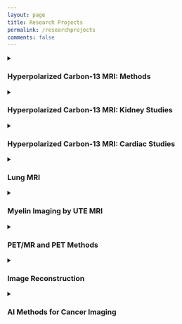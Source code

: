 ```yaml
---
layout: page
title: Research Projects
permalink: /researchprojects
comments: false
---
```


<details>
<summary><h3>Hyperpolarized Carbon-13 MRI: Methods</h3></summary>

Hyperpolarized Carbon-13 MRI is a relatively novel imaging method of collecting in vivo metabolic information in a minimally invasive imaging procedure. Applications for this technique span various anatomical organs, including: cardiac, kidneys, brain, liver, pancreas, and clinical significances, such as: disease and cancer staging, response to therapy and surgical planning. UCSF pioneered this work with the first in vivo human study in 2013 and continues to be a strong leader in the field. Our group currently focuses on kidney and cardiac applications as well as development of acquisition methods and analysis tools to improve speed/SNR of imaging procedures and quantification of results.  

Our group has developed a “push-button” image acquisition methodology for semi-autonomous Hyperpolarized MR scans [1]. The user defines a region of interest (ROI) relative to the image volume, and then initiates the scan at the start of injection. The software is designed to autonomously perform all required calibrations and trigger acquisition: determine experimental timing (bolus tracking), adjust and capture MRI system properties (fine CF, B0, B1 calibration), and initiate rapid metabolic imaging. This system is defined using the [RTHawk Research Platform](https://vista.ai/products/research-rthawk/) from Vista.ai which safely adds a layer of functionality to our clinical scanner. Our rapid metabolic imaging method consists of alternating, metabolite-selective sequences which utilize either spectral-spatial or spectrally selective excitations. Coupled with automated bolus-triggering and calibrations, with our current methodology we are able to consistently maximize SNR and characterize near real-time metabolism.

Experiment Recordings:

* [Annotated Demo](https://youtu.be/ifZV_-7y7sY)
* [Human Brain](https://youtu.be/Oq36Z7ayQ0g)
* [Human Kidney](https://youtu.be/Joc9LABNRbc)

![HP Methods](../assets/images/research_projects/hpmethods.jpeg)

The dynamic metabolite maps acquired after reconstruction provide relative measurements over time. However, in most applications, we are interested in looking at other metrics that may serve as biomarkers. This includes model-free metrics such as the area-under-the-curve (AUC) or AUC ratios (for example, the pyruvate to lactate AUC ratio), as well as time-to-peak (TTP). Additionally, we can use and fit our acquired dynamic signals to a pharmacokinetic model to estimate apparent rate constants such as the pyruvate to lactate rate constant (kPL). Our group has worked on and developed an inputless one-compartment model [2] (can be accessed in the [Hyperpolarized MRI Toolbox](https://github.com/LarsonLab/hyperpolarized-mri-toolbox)).

1. Tang S, Milshteyn E, Reed G, Gordon J, Bok R, Zhu X, Zhu Z, Vigneron DB, Larson PEZ. A regional bolus tracking and real-time B1 calibration method for hyperpolarized 13 C MRI. Magn Reson Med. 2019 Feb;81(2):839-851. doi: 10.1002/mrm.27391. Epub 2018 Sep 18. PMID: 30277268; PMCID: PMC6289616.
2. Larson PEZ, Chen HY, Gordon JW, Korn N, Maidens J, Arcak M, Tang S, Criekinge M, Carvajal L, Mammoli D, Bok R, Aggarwal R, Ferrone M, Slater JB, Nelson SJ, Kurhanewicz J, Vigneron DB. Investigation of analysis methods for hyperpolarized 13C-pyruvate metabolic MRI in prostate cancer patients. NMR Biomed. 2018 Nov;31(11):e3997. doi: 10.1002/nbm.3997. Epub 2018 Sep 19. PMID: 30230646; PMCID: PMC6392436.

</details>

<details>
<summary><h3>Hyperpolarized Carbon-13 MRI: Kidney Studies</h3></summary>

Chronic kidney disease and kidney cancer are two diametrically opposed pathologies but are connected in a number of ways and both pose significant public health challenges. UCSF Medical Center is a top 10 hospital in the nation and the best in Northern California for kidney care and each of its locations treats a large number of patients with kidney disease and kidney cancer. The wide-spread use of computed tomography (CT), ultrasound imaging (US) and magnetic resonance imaging (MRI) has led to an improvement on kidney disease and kidney cancer detection. However, the noninvasive prediction of renal tumor aggressiveness and rejection of kidney allograft remain a challenge with conventional imaging. As a highly energy dependent organ, the kidney requires mitochondrial oxidative phosphorylation and ATP generation for essential renal functions and protection against injury. Altered energy metabolism plays a central role in various kidney diseases and can be detected by hyperpolarized (HP) 13C metabolic MRI. To meet the clinical needs in kidney disease, our group is developing and applying HP 13C pyruvate MRI in patients with renal cell carcinoma (RCC) and patients with transplanted kidneys to identify novel imaging techniques and develop them into practical, useful diagnostic tools under the leadership of Drs. Jane Wang and Peder Larson.

For the research on patients with renal tumors, our group has published a paper in Cancer, an international interdisciplinary journal of the American Cancer Society. The paper describes the first study of a cohort of renal tumor patients with HP 13C MRI technology and correlations to tumor pathology. So far, we showed that HP 13C MRI enabled improved prediction of high-grade RCCs and the potential of incorporating metabolism information from HP 13C MRI to improve the prediction of aggressive renal tumors.

![HP Kidney 1](../assets/images/research_projects/hp_kidney1.png)

For the research on patients with transplanted kidneys, our group has presented our initial experience in applying HP [1-13C]pyruvate MRI to assess energy metabolism in patients with kidney allograft, and this work is ongoing.

![HP Kidney 2](../assets/images/research_projects/hp_kidney2.png)

1. Tang S, Meng M V., Slater JB, et al. Metabolic imaging with hyperpolarized 13C pyruvate magnetic resonance imaging in patients with renal tumors—Initial experience. Cancer. 2021;127(15):2693-2704. doi:10.1002/cncr.33554

</details>

<details>
<summary><h3>Hyperpolarized Carbon-13 MRI: Cardiac Studies</h3></summary>

UCSF is one of six sites conducting hyperpolarized 13C cardiac MRI experiments, comparing healthy volunteers to hypertrophic cardiomyopathy (HCM) patients in collaboration with Dr. Roselle Abraham’s HCM clinic, a designated Center of Excellence. Hyperpolarized 13C offers a distinct advantage over FDG-PET, CEST, and 1H MRS, enabling the assessment of multiple metabolic pathways and the tracking of pyruvate-to-lactate and pyruvate-to-bicarbonate flux in a quick, non-invasive manner. Given that HCM is considered a metabolic disease, insights into various metabolic phenotypes and genotypes provide a foundation for tailored therapies. 

In this ongoing study, HCM patients and healthy volunteers are injected with 1-13C pyruvate and scanned at 3T with a Helmholz “clamshell” transmit coil and an 8-channel “paddle” receive array. The HP 1-13C pyruvate scan uses an autonomous scanning protocol (RTHawk) including metabolite-specific imaging using a spectral-spatial pulse and spiral readout to acquire 2D short-axis images. We perform pharmacokinetic modeling using a unidirectional three-site “inputless” model with one physical compartment to assess the conversion of pyruvate-to-lactate (kPL) and pyruvate-to-bicarbonate (kPB). Subjects undergo fasted and fed studies, with a dose of oral glucose given in between scans to assess metabolic response and glycolysis-glucose oxidation coupling. 

So far, we have demonstrated high quality metabolic imaging across the human heart in both volunteers and HCM patients.  We also showed that, in healthy participants, kPL and kPB increased after oral glucose consumption. Additionally, the correlation of kPB with blood glucose levels was highly significant. This aligns with the fact that a healthy, metabolically flexible heart utilizes fatty acids in the fasting state and transitions to more efficient oxidative phosphorylation when glucose is available. 

![HP Cardiac](../assets/images/research_projects/hpcardiac.png)
Kinetic rate maps in healthy volunteers before and after oral glucose load, overlaid on 1H anatomical images. These measures of LDH and PDH activity are relatively uniform across the LV myocardium in healthy volunteers.

1. Chen, Hsin-Yu, Jeremy W. Gordon, Nicholas Dwork, Brian T. Chung, Andrew Riselli, Sanjay Sivalokanathan, Robert A. Bok, et al. “Probing Human Heart TCA Cycle Metabolism and Response to Glucose Load Using Hyperpolarized [2-13C]Pyruvate MRS.” NMR in Biomedicine (2023): e5074. <https://doi.org/10.1002/nbm.5074>
2. Larson, Peder E. Z., Shuyu Tang, Xiaoxi Liu, Avantika Sinha, Nicholas Dwork, Sanjay Sivalokanathan, Jing Liu, et al. “Regional Quantification of Cardiac Metabolism with Hyperpolarized [1-13C]-Pyruvate CMR Evaluated in an Oral Glucose Challenge.” Journal of Cardiovascular Magnetic Resonance 25, no. 1 (December 14, 2023): 77. <https://doi.org/10.1186/s12968-023-00972-7>

</details>

<details>
<summary><h3>Lung MRI</h3></summary>

MRI of the lungs has the potential to provide a range of anatomical and functional information to characterize the composition, structure, ventilation and perfusion. Use of pulmonary MRI is limited by relatively low signal due to the lower tissue density, artifacts and rapid signal decay rates due to magnetic susceptibility differences between tissue and air in the lungs, and tissue motion.

We are developing new techniques for high-resolution and functional MRI of the lungs. This includes the use of ultrashort echo time (UTE) pulse sequences that can efficiently capture the rapidly decaying signals. We have also pioneered novel data acquisition and reconstruction strategies that can account for motion while efficiently using data to maximize SNR. This includes dynamic 3D navigators [1], iterative motion compensation (iMoCo) reconstruction [2], and Motion-Compensated Low Rank (MoCoLoR) reconstruction [3]. In addition to providing high-resolution structural imaging, these methods can also measure ventilation by measuring changes across the respiratory cycle.

These methods are being translated into clinical studies, with a focus on pediatric imaging where it is desirable to eliminate CT scans and their associated radiation exposure. They are also being used with newly available commercial mid-field (0.5 T) MRI systems, which in the lungs are very promising due to the reduced magnetic susceptibility effects and longer signal decay rates.

![Lung MRI 1](../assets/images/research_projects/lung_mri_1.jpeg)
Illustration of the iterative motion-compensation (iMoCo) reconstruction for UTE Lung MRI data [2], where respiratory motion can be estimated from the data itself. After dividing the data up into different motion states, images of each state are created via a motion-resolved reconstruction and then registered to each other. This is fed into the final reconstruction which can then use data from the entire free-breathing scan, maximizing the SNR efficiency.

![Lung MRI 2](../assets/images/research_projects/lung_mri_2.jpg)
Motion-compensated low-rank (MoCoLoR) reconstructions of UTE Lung MRI data across a range of patient research subjects with various ages, body sizes, and pathologies [3].

1. Jiang, Wenwen, Frank Ong, Kevin M Johnson, Scott K Nagle, Thomas A Hope, Michael Lustig, and Peder E.Z. Larson. “Motion Robust High Resolution 3D Free-Breathing Pulmonary MRI Using Dynamic 3D Image Self-Navigator.” Magnetic Resonance in Medicine, n.d., n/a-n/a. <https://doi.org/10.1002/mrm.26958> 
<https://github.com/PulmonaryMRI/pulmonary-MRI-reconstruction> 
2. Zhu, Xucheng, Marilynn Chan, Michael Lustig, Kevin M. Johnson, and Peder E. Z. Larson. “Iterative Motion-Compensation Reconstruction Ultra-Short TE (iMoCo UTE) for High-Resolution Free-Breathing Pulmonary MRI.” Magnetic Resonance in Medicine 83, no. 4 (2020): 1208–21. <https://doi.org/10.1002/mrm.27998>  
<https://github.com/PulmonaryMRI/imoco_recon> 
3. Tan, Fei, Xucheng Zhu, Marilynn Chan, Matthew A. Zapala, Shreyas S. Vasanawala, Frank Ong, Michael Lustig, and Peder E. Z. Larson. “Motion-Compensated Low-Rank Reconstruction for Simultaneous Structural and Functional UTE Lung MRI.” Magnetic Resonance in Medicine 90, no. 3 (2023): 1101–13. <https://doi.org/10.1002/mrm.29703>  
<https://github.com/PulmonaryMRI/MoCoLoR>

</details>

<details>
<summary><h3>Myelin Imaging by UTE MRI</h3></summary>

The myelin sheath plays an important role in normal brain function and development by facilitating long-range conduction of electrical impulses across the brain and protecting nerve fibers from injury. Loss or damage of myelin is implicated in numerous neurological disorders, including the neurodegenerative disease of multiple sclerosis (MS) associated with gross white matter damage and characteristic foci of demyelination. The benefits of myelin imaging include, myelination monitoring during aging in healthy subjects, early detection of demyelination, and assessing the treatment and re-myelination process in patients. However, due to the specific chemical environment of the bilayer-bound protons, 75% of the myelin lipid protons have T2 values well below 1 ms, which lead to magnetization decay too fast to be captured by conventional MRI techniques with TEs of milliseconds or longer.

The most promising method for direct measurement of myelin is ultra-short echo time (UTE) and/or zero echo time (ZTE) MRI pulse sequences. Most UTE sequences require the immediate application of the readout gradients after the completion of the RF pulses and a center-out k-space trajectory in each data acquisition to achieve the minimum possible TE, which is on the order of microseconds to capture the fast decaying signals of myelin protons. The main challenge for these methods is to separate myelin ultrashort-T2 signals from the much larger water proton signals using a combination of an inversion recovery (IR) suppression and a dual-echo subtraction. Other studies have fitted T2*-relaxometry based on multiple components exponential decay models to extract myelin signals, which shows potential for quantitative analysis.

We are working to develop and apply novel UTE MRI sequences and/or post-processing methods for direct myelin imaging. For example, utilizing novel non-Cartesian k-space patterns, multiple TE acquisitions, combining other MRI techniques like balanced steady state free precession (bSSFP) to UTE MRI, and establishing comprehensive fitting models to separate signals originating from myelin. In addition, we are partnering with collaborators at UCSF Neurology to apply these UTE MRI based imaging modalities to better characterize lesions in MS patients.

![Myelin Imaging](../assets/images/research_projects/myelin_ute.jpeg)

1. Boucneau, Tanguy, Peng Cao, Shuyu Tang, Misung Han, Duan Xu, Roland G. Henry, and Peder E. Z. Larson. “In Vivo Characterization of Brain Ultrashort-T2 Components.” Magnetic Resonance in Medicine 80, no. 2 (August 1, 2018): 726–35. <https://doi.org/10.1002/mrm.27037>
2. Deveshwar, Nikhil, Jingwen Yao, Misung Han, Nicholas Dwork, Xin Shen, Emil Ljungberg, Eduardo Caverzasi, et al. “Quantification of the in Vivo Brain Ultrashort-T2 * Component in Healthy Volunteers.” Magnetic Resonance in Medicine, January 30, 2024. <https://doi.org/10.1002/mrm.30013>

</details>

<details>
<summary><h3>PET/MR and PET Methods</h3></summary>

Positron emission tomography (PET) provides valuable information about tissue function such as metabolism, perfusion, and more. Hybrid PET/MRI systems are recently introduced commercially, and combine the functional information from PET tracers with the soft-tissue contrast from MRI. For PET/MR we have worked on motion management, quantitative imaging, and image reconstruction, and several of these techniques have broad applicability for PET.

Spatially and quantitatively accurate PET requires knowledge of positron attenuation and tissue motion. For attenuation, this information is usually derived from CT, but is challenging to derive from MRI. We pioneered methods utilizing specialized ZTE MRI scans and also the use of deep learning for MR-based attenuation correction. Most recently, we integrated a Bayesian deep learning method directly with the PET reconstruction [1].  We have also integrated MRI-derived measurements of motion to correct PET data [2].

In addition to attenuation and motion correction, we have worked to more generally understand what information is shared versus what information is unique between PET and MRI. Our work generating synthetic PET data from MRI datasets illustrates typical PET distributions, which can be used for generating testing data but also identifying abnormal PET distributions [3].

![PET](../assets/images/research_projects/pet_mr.png)
PET/MRI reconstruction integrating MR-based attenuation correction maps and their expected uncertainty derived using a Bayesian CNN along with a maximum likelihood estimation of attenuation and activity (MLAA) method weighted based on the confidence of the attenuation maps [1].

1. Leynes, Andrew P., Sangtae Ahn, Kristen A. Wangerin, Sandeep S. Kaushik, Florian Wiesinger, Thomas A. Hope, and Peder E. Z. Larson. “Attenuation Coefficient Estimation for PET/MRI With Bayesian Deep Learning Pseudo-CT and Maximum Likelihood Estimation of Activity and Attenuation.” IEEE Transactions on Radiation and Plasma Medical Sciences, 2021, 1–1. <https://doi.org/10.1109/TRPMS.2021.3118325>
2. Yang, Jaewon, Mehdi Khalighi, Thomas A. Hope, Karen Ordovas, and Youngho Seo. “Technical Note: Fast Respiratory Motion Estimation Using Sorted Singles without Unlist Processing: A Feasibility Study.” Medical Physics 44, no. 5 (May 1, 2017): 1632–37. <https://doi.org/10.1002/mp.12115>
3. Rajagopal, Abhejit, Yutaka Natsuaki, Kristen Wangerin, Mahdjoub Hamdi, Hongyu An, John J. Sunderland, Richard Laforest, Paul E. Kinahan, Peder E. Z. Larson, and Thomas A. Hope. “Synthetic PET via Domain Translation of 3-D MRI.” IEEE Transactions on Radiation and Plasma Medical Sciences 7, no. 4 (April 2023): 333–43. <https://doi.org/10.1109/TRPMS.2022.3223275>

</details>

<details>
<summary><h3>Image Reconstruction</h3></summary>

MR images are obtained in the frequency domain, or k-space, and are transformed, typically with a FFT to generate images for research and diagnostic purposes. However, since MRI is a  slower imaging modality compared to its peers like CT, recent research looked to develop methods to speed up the reconstruction process which can broadly be defined as model-based and deep learning based.

Model-based methods, including parallel imaging and compressed sensing use physical constraints to speed up the scan. Parallel imaging techniques such as SENSE and GRAPPA leverage spatial information from multiple receive coil signals to reconstruct MR images. This can reduce the acquisition time since k-space is undersampled while maintaining image quality. Compressed sensing exploits the inherent sparsity of medical images in the wavelet domain and uses iterative non-linear reconstruction solvers to converge to a generated image.

Deep-learning methods, and by extension, unrolled algorithms attempt to leverage the data consistency with traditional iterative reconstruction but also take advantage of learning from vast datasets to capture patterns and relationships on a population level that wouldn’t be easy using classic methods. These methods are data hungry and computationally expensive. 

Our research group has experience in developing and applying both types of methods, with our most recent work focusing on deep-learning methods. This has included developing a scan-specific, self-supervised method that does not require training or calibration data [1] and using deep generative models to synthesize large amounts of raw data from clinical images that can be used to train these models [2].

![Image Reconstruction 1](../assets/images/research_projects/img_recon_1.png)

![Image Reconstruction 2](../assets/images/research_projects/img_recon_2.png)

1. Leynes, Andrew P., Nikhil Deveshwar, Srikantan S. Nagarajan, and Peder E. Z. Larson. “Scan-Specific Self-Supervised Bayesian Deep Non-Linear Inversion for Undersampled MRI Reconstruction.” arXiv, December 9, 2023. <https://doi.org/10.48550/arXiv.2203.00361>
2. Deveshwar, Nikhil, Abhejit Rajagopal, Sule Sahin, Efrat Shimron, and Peder E. Z. Larson. “Synthesizing Complex-Valued Multicoil MRI Data from Magnitude-Only Images.” Bioengineering 10, no. 3 (March 2023): 358. <https://doi.org/10.3390/bioengineering10030358>

</details>

<details>
<summary><h3>AI Methods for Cancer Imaging</h3></summary>

Biomedical imaging is an integral part of the management of cancer, from diagnosis to staging and monitoring response to treatments. Modern computer vision and AI techniques are set to revolutionize cancer imaging. We believe there are significant opportunities to create more reproducible assessments, automated quantifications of disease, and even discover new imaging characteristics of aggressive disease.

In primary prostate cancer and localized kidney cancer, the main challenge is to improve our identification of aggressive, clinically-significant disease. In primary prostate cancer, MRI is typically used prior to biopsy, offering an opportunity to better localize biopsy samples or even rule out the need for biopsy. We have curated an internal database of over 1000 prostate cancer patients with MRI. We have also developed a specialized, mixed-supervision deep learning method to utilize all available clinical pathology data regardless of its specificity, and this was shown to improve performance of identification of clinically-significant prostate cancer [1]. We also showed it can be used across different medical centers data with federated learning, a distributed method that doesn’t require data sharing [2].

![AI Methods Cancer Imaging](../assets/images/research_projects/ai_cancer.png)

We are also exploring projects using other imaging modalities where UCSF has significant experience such as PET for metastatic prostate cancer and CT for kidney cancers, all still aiming to improve our assessments of cancer with imaging.

1. Rajagopal, Abhejit, Antonio C. Westphalen, Nathan Velarde, Tim Ullrich, Jeffry P. Simko, Hao Nguyen, Thomas A. Hope, Peder E. Z. Larson, and Kirti Magudia. “Mixed Supervision of Histopathology Improves Prostate Cancer Classification from MRI.” arXiv, December 12, 2022. <https://doi.org/10.48550/arXiv.2212.06336>
2. Rajagopal, Abhejit, Ekaterina Redekop, Anil Kemisetti, Rushikesh Kulkarni, Steven Raman, Karthik Sarma, Kirti Magudia, Corey W. Arnold, and Peder E. Z. Larson. “Federated Learning with Research Prototypes: Application to Multi-Center MRI-Based Detection of Prostate Cancer with Diverse Histopathology.” Academic Radiology, Special Issue: Adapting after COVID, 30, no. 4 (April 1, 2023): 644–57. <https://doi.org/10.1016/j.acra.2023.02.012>

</details>
